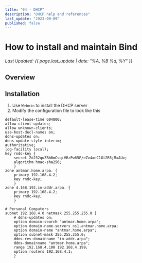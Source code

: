 ```yaml
---
title: "04 - DHCP"
description: "DHCP help and references"
last_update: "2023-09-09"
published: false
---
```

# How to install and maintain Bind
###### Last Updated: {{ page.last_update | date: "%A, %B %d, %Y" }}

## Overview


## Installation

1. Use `Webmin` to install the DHCP server
2. Modify the configuration file to look like this

```
default-lease-time 604800;
allow client-updates;
allow unknown-clients;
use-host-decl-names on;
ddns-updates on;
ddns-update-style interim;
authoritative;
log-facility local7;
key rndc-key {
	secret ZdJ32quZBh0mCsqiVBzPw65F/eZv4xeC1Gt2R5jMxAU=;
	algorithm hmac-sha256;
	}
zone antmar.home.arpa. {
	primary 192.168.4.2;
	key rndc-key;
	}
zone 4.168.192.in-addr.arpa. {
	primary 192.168.4.2;
	key rndc-key;
	}

# Personal Computers
subnet 192.168.4.0 netmask 255.255.255.0 {
	# ddns-updates on;
	option domain-search "antmar.home.arpa";
	option domain-name-servers ns1.antmar.home.arpa;
	option domain-name "antmar.home.arpa";
	option subnet-mask 255.255.255.0;
	ddns-rev-domainname "in-addr.arpa";
	ddns-domainname "antmar.home.arpa";
	range 192.168.4.100 192.168.4.199;
	option routers 192.168.4.1;
	}
```